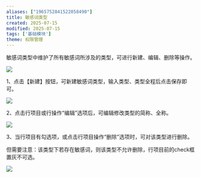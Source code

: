 ```yaml
---
aliases: ["1965752841522058490"]
title: 敏感词类型
created: 2025-07-15
modified: 2025-07-15
tags: ['基础模块']
theme: 权限管理
---
```


敏感词类型中维护了所有敏感词所涉及的类型，可进行新建、编辑、删除等操作。

![](37c4ef9c646785a5361c29e706e3b4eb.jpg)

1、点击【新建】按钮，可新建敏感词类型，输入类型、类型全程后点击保存即可。

![](3ef3e16ca2143a82d19e158251eb0fae.jpg)

2、点击行项目或行操作“编辑”选项后，可编辑修改类型的简称、全称。

![](ea0840ccf6947f9e43517fedfd1ea101.jpg)

3、当行项目有勾选项，或点击行项目操作“删除”选项时，可对该类型进行删除。

但需要注意：该类型下若存在敏感词，则该类型不允许删除，行项目前的check框置灰不可选。

![](fe95863cf34a39d04293066ac8da79ed.jpg)